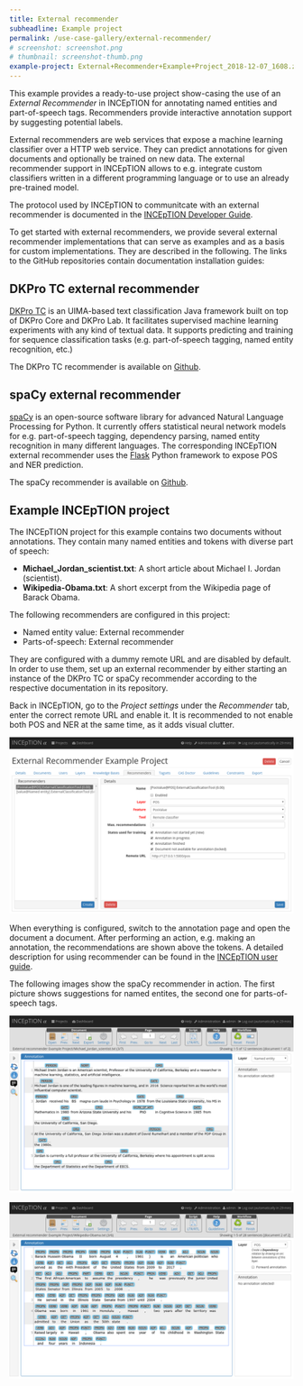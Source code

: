 ```yaml
---
title: External recommender
subheadline: Example project
permalink: /use-case-gallery/external-recommender/
# screenshot: screenshot.png
# thumbnail: screenshot-thumb.png
example-project: External+Recommender+Example+Project_2018-12-07_1608.zip
---
```


This example provides a ready-to-use project show-casing the use of an *External Recommender* in INCEpTION for annotating named entities
and part-of-speech tags. Recommenders provide interactive annotation support by suggesting
potential labels.

External recommenders are web services that expose a machine learning classifier over a HTTP web service.
They can predict annotations for given documents and optionally be trained on new data. The external recommender
support in INCEpTION allows to e.g. integrate custom classifiers written in a different programming language
or to use an already pre-trained model.

The protocol used by INCEpTION to communitcate with an external recommender is documented in the [INCEpTION Developer Guide](https://zoidberg.ukp.informatik.tu-darmstadt.de/jenkins/job/INCEpTION%20(GitHub)%20(master)/de.tudarmstadt.ukp.inception.app$inception-app-webapp/doclinks/3/#_external_recommender_api_overview).

To get started with external recommenders, we provide several external recommender implementations that 
can serve as examples and as a basis for custom implementations. They are described in the
following. The links to the GitHub repositories contain documentation installation guides:

## DKPro TC external recommender

[DKPro TC](https://dkpro.github.io/dkpro-tc/) is an UIMA-based text classification Java framework built
on top of DKPro Core and DKPro Lab. It facilitates supervised machine learning experiments
with any kind of textual data. It supports predicting and training for sequence classification tasks (e.g.
part-of-speech tagging, named entity recognition, etc.)

The DKPro TC recommender is available on [Github](https://github.com/inception-project/external-recommender-dkpro-tc).

## spaCy external recommender

[spaCy](https://spacy.io/) is an open-source software library for advanced Natural Language Processing for 
Python. It currently offers statistical neural network models for e.g. part-of-speech tagging, dependency
parsing, named entity recognition in many different languages. The corresponding INCEpTION external recommender
uses the [Flask](http://flask.pocoo.org/) Python framework to expose POS and NER prediction.

The spaCy recommender is available on [Github](https://github.com/inception-project/external-recommender-spacy).

## Example INCEpTION project

The INCEpTION project for this example contains two documents without annotations. They contain many named 
entities and tokens with diverse part of speech:

* **Michael\_Jordan\_scientist.txt**: A short article about Michael I. Jordan (scientist).
* **Wikipedia-Obama.txt**: A short excerpt from the Wikipedia page of Barack Obama.

The following recommenders are configured in this project:

* Named entity value: External recommender
* Parts-of-speech: External recommender

They are configured with a dummy remote URL and are disabled by default. In order to use them, set up an
external recommender by either starting an instance of the DKPro TC or spaCy recommender according to the
respective documentation in its repository. 

Back in INCEpTION, go to the _Project settings_ under the _Recommender_ tab, enter the 
correct remote URL and enable it. It is recommended to not enable both POS and NER at the same time, as it adds
visual clutter.

![projects_settings](external_recocmmender_settings.png)

When everything is configured, switch to the annotation page and open the document a document. After performing an action,
e.g. making an annotation, the recommendations are shown above the tokens. A detailed description for using recommender 
can be found in the [INCEpTION user guide](https://inception-project.github.io//releases/0.6.4/docs/user-guide.html#sect_projects_recommendation).

The following images show the spaCy recommender in action. The first picture shows suggestions for named entites, the
second one for parts-of-speech tags.

![annotation_ner](external_recocmmender_ner.png)

![annotation_pos](external_recocmmender_pos.png)

